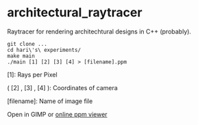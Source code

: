 # architectural_raytracer
Raytracer for rendering architechtural designs in C++ (probably).

```
git clone ...
cd hari\'s\ experiments/
make main
./main [1] [2] [3] [4] > [filename].ppm
```
[1]: Rays per Pixel

( [2] , [3] , [4] ): Coordinates of camera

[filename]: Name of image file

Open in GIMP or [online ppm viewer](http://paulcuth.me.uk/netpbm-viewer/)
